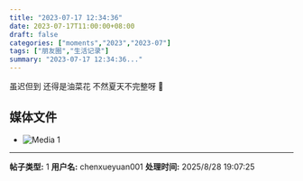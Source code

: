 ```yaml
---
title: "2023-07-17 12:34:36"
date: 2023-07-17T11:00:00+08:00
draft: false
categories: ["moments","2023","2023-07"]
tags: ["朋友圈","生活记录"]
summary: "2023-07-17 12:34:36..."
---
```


虽迟但到
还得是油菜花
​不然​夏天不完整呀 💛

## 媒体文件

- ![Media 1](/Moments/photos/2023-07-17/202307171234360.jpg)

---

**帖子类型:** 1
**用户名:** chenxueyuan001
**处理时间:** 2025/8/28 19:07:25